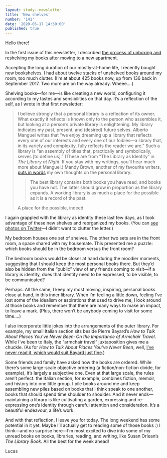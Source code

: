 ```yaml
---
layout: study--newsletter
title: 'New shelves'
number: '141'
date: '2020-05-17 14:30:00'
published: true
---
```


Hello there!

In the first issue of this newsletter, I described [the process of unboxing and reshelving my books after moving to a new apartment](https://lucascherkewski.com/hit-and-miss/1-earthworming/#the-bright-side-of-moving-reshelving).

Accepting the long duration of our mostly-at-home life, I recently bought new bookshelves. I had about twelve stacks of unshelved books around my room, too much clutter. (I’m at about 425 books now, up from 136 back in September 2017. Two more are on the way already. Wheee….)

Shelving books—for me—is like creating a new world, configuring it according to my tastes and sensibilities on that day. It’s a reflection of the self, as I wrote in that first newsletter:

> I believe strongly that a personal library is a reflection of its owner. What exactly it reflects is known only to the person who assembles it, but looking at a person’s private library is enlightening. My library indicates my past, present, and (desired) future selves. Alberto Manguel writes that “we enjoy dreaming up a library that reflects every one of our interests and every one of our foibles—a library that, in its variety and complexity, fully reflects the reader we are.” Such a library is “an assembly of titles that, practically and symbolically, serves [to define us].” (These are from “The Library as Identity” in *The Library at Night*. If you stay with my writings, you’ll hear much more about Manguel.) Mandy Brown, another of my favourite writers, [puts in words](http://aworkinglibrary.com/writing/ways-of-reading/) my own thoughts on the personal library:
>
> > The best library contains both books you have read, and books you have not. The latter should grow in proportion as the library expands. A working library is as much a place for the possible as it is a record of the past.
>
> A place for the possible, indeed.

I again grappled with the library as identity these last few days, as I took advantage of these new shelves and reorganized my books. (You can [see photos on Twitter](https://twitter.com/lchski/status/1262088773195706368)—I didn’t want to clutter the letter.)

My bedroom houses one set of shelves. The other two sets are in the front room, a space shared with my housemate. This presented me a puzzle: which books should be in the bedroom versus the front room?

The bedroom books would be closer at hand during the moodier moments, suggesting that I should keep the most personal books there. But they’d also be hidden from the “public” view of any friends coming to visit—if a library is identity, does that identity need to be expressed, to be visible, to be communicated?

Perhaps. All the same, I keep my most moving, inspiring, personal books close at hand, in this inner library. When I’m feeling a little down, feeling I’ve lost some of the idealism or aspirations that used to drive me, I look around at those books and remember that there are many ways to make an impact, to leave a mark. (Plus, there won’t be anybody coming to visit for some time….)

I also incorporate little jokes into the arrangements of the outer library. For example, my small Italian section sits beside Pierre Bayard’s _How to Talk About Places You’ve Never Been: On the Importance of Armchair Travel_. While I’ve been to Italy, the “armchair travel” juxtaposition gives me a chuckle. (As for _How to Talk About Places You’ve Never Been_, well, [I’ve never read it, which would suit Bayard just fine](https://lucascherkewski.com/study/how-to-talk-about-books-you-havent-read/).)

Some friends and family have asked how the books are ordered. While there’s some large-scale objective ordering (a fiction/non-fiction divide, for example), it’s largely a subjective one. Even at that large scale, the rules aren’t perfect: the Italian section, for example, combines fiction, memoir, and history into one little group. I pile books around me and keep assembling new piles based on books that I think speak to one another, books that should spend time shoulder to shoulder. And it never ends—maintaining a library is like cultivating a garden, expressing and re-expressing one’s identity through careful attention and consideration. It’s a beautiful endeavour, a life’s work.

And with that reflection, I leave you for today. The long weekend has some potential in it yet. Maybe I’ll actually get to reading some of those books :) I think—and no surprise here—I’m most excited to dive into some of my unread books on books, libraries, reading, and writing, like Susan Orlean’s _The Library Book_. All the best for the week ahead!

Lucas